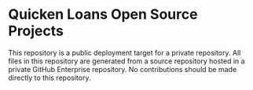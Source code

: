 # Quicken Loans Open Source Projects

This repository is a public deployment target for a private repository. All
files in this repository are generated from a source repository hosted in a
private GitHub Enterprise repository. No contributions should be made directly
to this repository.
